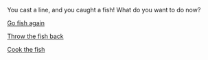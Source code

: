 You cast a line, and you caught a fish! What do you want to do now? 

[Go fish again](fish.md)

[Throw the fish back](release-fish/release-fish.md)

[Cook the fish](cook-fish/cook-fish.md)
